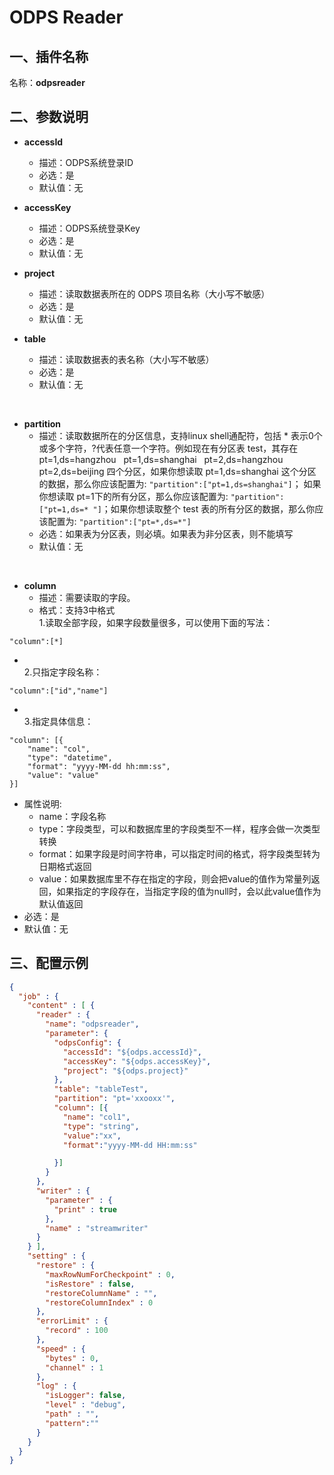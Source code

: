 # ODPS Reader

<a name="c6v6n"></a>
## 一、插件名称
名称：**odpsreader**<br />
<a name="2lzA4"></a>
## 二、参数说明

- **accessId**
  - 描述：ODPS系统登录ID
  - 必选：是
  - 默认值：无



- **accessKey**
  - 描述：ODPS系统登录Key
  - 必选：是
  - 默认值：无



- **project**
  - 描述：读取数据表所在的 ODPS 项目名称（大小写不敏感）
  - 必选：是
  - 默认值：无



- **table**
  - 描述：读取数据表的表名称（大小写不敏感）
  - 必选：是
  - 默认值：无


<br />

- **partition**
  - 描述：读取数据所在的分区信息，支持linux shell通配符，包括 * 表示0个或多个字符，?代表任意一个字符。例如现在有分区表 test，其存在 pt=1,ds=hangzhou   pt=1,ds=shanghai   pt=2,ds=hangzhou   pt=2,ds=beijing 四个分区，如果你想读取 pt=1,ds=shanghai 这个分区的数据，那么你应该配置为: `"partition":["pt=1,ds=shanghai"]`； 如果你想读取 pt=1下的所有分区，那么你应该配置为: `"partition":["pt=1,ds=* "]`；如果你想读取整个 test 表的所有分区的数据，那么你应该配置为: `"partition":["pt=*,ds=*"]`
  - 必选：如果表为分区表，则必填。如果表为非分区表，则不能填写
  - 默认值：无


<br />

- **column**
  - 描述：需要读取的字段。
  - 格式：支持3中格式
<br />1.读取全部字段，如果字段数量很多，可以使用下面的写法：
```
"column":[*]
```

  - <br />2.只指定字段名称：
```
"column":["id","name"]
```

  - <br />3.指定具体信息：
```
"column": [{
    "name": "col",
    "type": "datetime",
    "format": "yyyy-MM-dd hh:mm:ss",
    "value": "value"
}]
```

  - 属性说明:
    - name：字段名称
    - type：字段类型，可以和数据库里的字段类型不一样，程序会做一次类型转换
    - format：如果字段是时间字符串，可以指定时间的格式，将字段类型转为日期格式返回
    - value：如果数据库里不存在指定的字段，则会把value的值作为常量列返回，如果指定的字段存在，当指定字段的值为null时，会以此value值作为默认值返回
  - 必选：是
  - 默认值：无



<a name="1Pix9"></a>
## 三、配置示例
```json
{
  "job" : {
    "content" : [ {
      "reader" : {
        "name": "odpsreader",
        "parameter": {
          "odpsConfig": {
            "accessId": "${odps.accessId}",
            "accessKey": "${odps.accessKey}",
            "project": "${odps.project}"
          },
          "table": "tableTest",
          "partition": "pt='xxooxx'",
          "column": [{
            "name": "col1",
            "type": "string",
            "value":"xx",
            "format":"yyyy-MM-dd HH:mm:ss"

          }]
        }
      },
      "writer" : {
        "parameter" : {
          "print" : true
        },
        "name" : "streamwriter"
      }
    } ],
    "setting" : {
      "restore" : {
        "maxRowNumForCheckpoint" : 0,
        "isRestore" : false,
        "restoreColumnName" : "",
        "restoreColumnIndex" : 0
      },
      "errorLimit" : {
        "record" : 100
      },
      "speed" : {
        "bytes" : 0,
        "channel" : 1
      },
      "log" : {
        "isLogger": false,
        "level" : "debug",
        "path" : "",
        "pattern":""
      }
    }
  }
}
```
